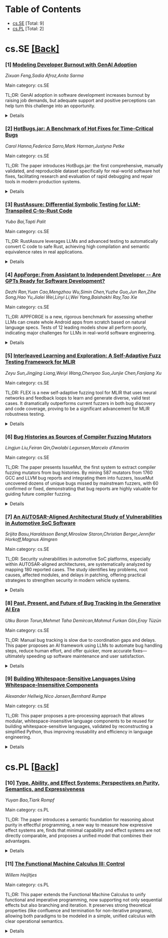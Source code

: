<div id=toc></div>

# Table of Contents

- [cs.SE](#cs.SE) [Total: 9]
- [cs.PL](#cs.PL) [Total: 2]


<div id='cs.SE'></div>

# cs.SE [[Back]](#toc)

### [1] [Modeling Developer Burnout with GenAI Adoption](https://arxiv.org/abs/2510.07435)
*Zixuan Feng,Sadia Afroz,Anita Sarma*

Main category: cs.SE

TL;DR: GenAI adoption in software development increases burnout by raising job demands, but adequate support and positive perceptions can help turn this challenge into an opportunity.


<details>
  <summary>Details</summary>
Motivation: Generative AI is transforming software development workflows, but concerns have arisen about its impact on developer well-being, particularly burnout. The paper seeks to understand the relationship between GenAI adoption and burnout.

Method: The study uses the Job Demands–Resources (JD–R) model and employs a concurrent embedded mixed-methods research design. It combines quantitative (survey of 442 developers, PLS-SEM, and regression analysis) and qualitative (open-ended responses) evidence.

Result: The adoption of GenAI increases burnout among developers mainly by raising job demands. However, sufficient job resources and positive attitudes towards GenAI can mitigate these negative effects and help reframe adoption as beneficial.

Conclusion: While GenAI can lead to increased burnout due to heightened job demands, organizations and individuals can reduce its negative impact by enhancing job resources and fostering positive perceptions of GenAI adoption.

Abstract: Generative AI (GenAI) is rapidly reshaping software development workflows.
While prior studies emphasize productivity gains, the adoption of GenAI also
introduces new pressures that may harm developers' well-being. In this paper,
we investigate the relationship between the adoption of GenAI and developers'
burnout. We utilized the Job Demands--Resources (JD--R) model as the analytic
lens in our empirical study. We employed a concurrent embedded mixed-methods
research design, integrating quantitative and qualitative evidence. We first
surveyed 442 developers across diverse organizations, roles, and levels of
experience. We then employed Partial Least Squares--Structural Equation
Modeling (PLS-SEM) and regression to model the relationships among job demands,
job resources, and burnout, complemented by a qualitative analysis of
open-ended responses to contextualize the quantitative findings. Our results
show that GenAI adoption heightens burnout by increasing job demands, while job
resources and positive perceptions of GenAI mitigate these effects, reframing
adoption as an opportunity.

</details>


### [2] [HotBugs.jar: A Benchmark of Hot Fixes for Time-Critical Bugs](https://arxiv.org/abs/2510.07529)
*Carol Hanna,Federica Sarro,Mark Harman,Justyna Petke*

Main category: cs.SE

TL;DR: The paper introduces HotBugs.jar: the first comprehensive, manually validated, and reproducible dataset specifically for real-world software hot fixes, facilitating research and evaluation of rapid debugging and repair tools in modern production systems.


<details>
  <summary>Details</summary>
Motivation: Hot fixes are crucial for addressing urgent, high-priority issues in production systems, yet there has been no dedicated evaluation benchmark or dataset specifically for hot fixes in software engineering research. The lack of such resources hinders the development and assessment of debugging and automated repair tools in these scenarios.

Method: The authors mined 10 active Apache projects, analyzing over 190,000 commits and 150,000 issue reports. They systematically filtered and manually evaluated software patches based on specific hot-fix criteria, using Jira issue data. Independent reviewers validated the patches. The confirmed hot fixes were then packaged in a reproducible format—including buggy and fixed code, test suites, and extensive metadata—based on the Bugs.jar framework.

Result: From the data mining and manual validation process, 746 candidate hot fixes were identified, and 679 were confirmed as genuine. Out of these, 110 are reproducible with available test suites. The dataset, called HotBugs.jar, contains both the 110 reproducible and all 679 validated hot fixes, with comprehensive metadata to assist future research. The dataset has already seen adoption in a major conference challenge track.

Conclusion: HotBugs.jar is the first rigorous, reproducible, and metadata-rich benchmark dedicated to hot fixes in software, filling a critical gap in the research community. It enables systematic evaluation of tools targeting urgent production fixes, fostering advancement in automated repair and resilience of software systems.

Abstract: Hot fixes are urgent, unplanned changes deployed to production systems to
address time-critical issues. Despite their importance, no existing evaluation
benchmark focuses specifically on hot fixes. We present HotBugs$.$jar, the
first dataset dedicated to real-world hot fixes. From an initial mining of 10
active Apache projects totaling over 190K commits and 150K issue reports, we
identified 746 software patches that met our hot-fix criteria. After manual
evaluation, 679 were confirmed as genuine hot fixes, of which 110 are
reproducible using a test suite. Building upon the Bugs$.$jar framework,
HotBugs$.$jar integrates these 110 reproducible cases and makes available all
679 manually validated hot fixes, each enriched with comprehensive metadata to
support future research. Each hot fix was systematically identified using Jira
issue data, validated by independent reviewers, and packaged in a reproducible
format with buggy and fixed versions, test suites, and metadata. HotBugs$.$jar
has already been adopted as the official challenge dataset for the Search-Based
Software Engineering (SBSE) Conference Challenge Track, demonstrating its
immediate impact. This benchmark enables the study and evaluation of tools for
rapid debugging, automated repair, and production-grade resilience in modern
software systems to drive research in this essential area forward.

</details>


### [3] [RustAssure: Differential Symbolic Testing for LLM-Transpiled C-to-Rust Code](https://arxiv.org/abs/2510.07604)
*Yubo Bai,Tapti Palit*

Main category: cs.SE

TL;DR: RustAssure leverages LLMs and advanced testing to automatically convert C code to safe Rust, achieving high compilation and semantic equivalence rates in real applications.


<details>
  <summary>Details</summary>
Motivation: Rust is recognized for its memory safety, which is vital for software security. Many legacy codebases are written in memory-unsafe languages such as C. Efficiently and safely migrating these codebases to Rust is a significant challenge, requiring automation to harness Rust's benefits at scale.

Method: RustAssure uses Large Language Models (LLMs) for automatic transpilation of C code to Rust, applying prompt engineering to guide the LLM toward generating idiomatic and safe Rust code. To ensure correctness beyond what basic tests provide, it employs differential symbolic testing to compare the semantic equivalence of the input C code and the generated Rust code.

Result: RustAssure was tested on five real-world applications and libraries. It successfully generated compilable Rust functions from 89.8% of C functions. Out of these, 69.9% of the functions produced symbolically identical return values when comparing the original C function with its Rust counterpart.

Conclusion: RustAssure demonstrates the potential of LLMs in automating the migration from C to Rust, generating mostly correct and safe Rust code while identifying the limitations and areas where semantics may diverge, thus enhancing software security through systematic translation and verification.

Abstract: Rust is a memory-safe programming language that significantly improves
software security. Existing codebases written in unsafe memory languages, such
as C, must first be transpiled to Rust to take advantage of Rust's improved
safety guarantees. RustAssure presents a system that uses Large Language Models
(LLMs) to automatically transpile existing C codebases to Rust. RustAssure uses
prompt engineering techniques to maximize the chances of the LLM generating
idiomatic and safe Rust code. Moreover, because LLMs often generate code with
subtle bugs that can be missed under traditional unit or fuzz testing,
RustAssure performs differential symbolic testing to establish the semantic
similarity between the original C and LLM-transpiled Rust code. We evaluated
RustAssure with five real-world applications and libraries, and showed that our
system is able to generate compilable Rust functions for 89.8% of all C
functions, of which 69.9% produced equivalent symbolic return values for both
the C and Rust functions.

</details>


### [4] [AppForge: From Assistant to Independent Developer -- Are GPTs Ready for Software Development?](https://arxiv.org/abs/2510.07740)
*Dezhi Ran,Yuan Cao,Mengzhou Wu,Simin Chen,Yuzhe Guo,Jun Ren,Zihe Song,Hao Yu,Jialei Wei,Linyi Li,Wei Yang,Baishakhi Ray,Tao Xie*

Main category: cs.SE

TL;DR: APPFORGE is a new, rigorous benchmark for assessing whether LLMs can create whole Android apps from scratch based on natural language specs. Tests of 12 leading models show all perform poorly, indicating major challenges for LLMs in real-world software engineering.


<details>
  <summary>Details</summary>
Motivation: While large language models have excelled at function-level code generation, real-world software engineering tasks require reasoning and coordination at the application level. There is currently no suitable benchmark to evaluate whether LLMs can create full software systems from scratch.

Method: The authors introduce APPFORGE, a benchmark composed of 101 software development problems based on real-world Android applications. They use a multi-agent system to extract functionalities from documentation and generate tests for validating implementations. Manual expert vetting ensures the quality of the benchmark, which includes automated evaluation to make assessments reproducible and scalable.

Result: All 12 LLMs tested, including top models such as GPT-5, performed poorly, with the highest rate of correct full application implementation at only 18.8%. This reveals significant limitations in current LLMs' abilities to handle complex, multi-component software engineering tasks.

Conclusion: Current large language models are far from sufficient in generating robust, functionally correct, real-world software applications, particularly when complex component interaction, state management, and lifecycle control are required. APPFORGE provides a rigorous benchmark for evaluating and improving LLMs on these holistic software engineering challenges.

Abstract: Large language models (LLMs) have demonstrated remarkable capability in
function-level code generation tasks. Unlike isolated functions, real-world
applications demand reasoning over the entire software system: developers must
orchestrate how different components interact, maintain consistency across
states over time, and ensure the application behaves correctly within the
lifecycle and framework constraints. Yet, no existing benchmark adequately
evaluates whether LLMs can bridge this gap and construct entire software
systems from scratch. To address this gap, we propose APPFORGE, a benchmark
consisting of 101 software development problems drawn from real-world Android
apps. Given a natural language specification detailing the app functionality, a
language model is tasked with implementing the functionality into an Android
app from scratch. Developing an Android app from scratch requires understanding
and coordinating app states, lifecycle management, and asynchronous operations,
calling for LLMs to generate context-aware, robust, and maintainable code. To
construct APPFORGE, we design a multi-agent system to automatically summarize
the main functionalities from app documents and navigate the app to synthesize
test cases validating the functional correctness of app implementation.
Following rigorous manual verification by Android development experts, APPFORGE
incorporates the test cases within an automated evaluation framework that
enables reproducible assessment without human intervention, making it easily
adoptable for future research. Our evaluation on 12 flagship LLMs show that all
evaluated models achieve low effectiveness, with the best-performing model
(GPT-5) developing only 18.8% functionally correct applications, highlighting
fundamental limitations in current models' ability to handle complex,
multi-component software engineering challenges.

</details>


### [5] [Interleaved Learning and Exploration: A Self-Adaptive Fuzz Testing Framework for MLIR](https://arxiv.org/abs/2510.07815)
*Zeyu Sun,Jingjing Liang,Weiyi Wang,Chenyao Suo,Junjie Chen,Fanjiang Xu*

Main category: cs.SE

TL;DR: FLEX is a new self-adaptive fuzzing tool for MLIR that uses neural networks and feedback loops to learn and generate diverse, valid test cases. It dramatically outperforms current fuzzers in both bug discovery and code coverage, proving to be a significant advancement for MLIR robustness testing.


<details>
  <summary>Details</summary>
Motivation: Ensuring the correctness and robustness of MLIR, a foundational technology for compiler frameworks, is challenging due to the limitations of existing fuzzing approaches that fail to effectively generate diverse and semantically valid test cases.

Method: The authors introduce FLEX, a self-adaptive fuzzing framework that uses neural networks for program generation, a perturbed sampling strategy for diversity, and a feedback-driven augmentation loop to iteratively refine its model based on collected test cases.

Result: FLEX outperforms four state-of-the-art fuzzers on the upstream MLIR compiler, discovering 80 previously unknown bugs in a 30-day campaign and 53 bugs in 24-hour fixed-revision tests (over 3.5 times more than the best baseline), and achieving 28.2% code coverage, 42% higher than the next-best tool. Ablation studies highlight the importance of perturbed generation and diversity augmentation.

Conclusion: FLEX effectively addresses the shortcomings of traditional MLIR fuzzing by autonomously generating high-quality, diverse, and valid test cases, leading to superior bug discovery and code coverage.

Abstract: MLIR (Multi-Level Intermediate Representation) has rapidly become a
foundational technology for modern compiler frameworks, enabling extensibility
across diverse domains. However, ensuring the correctness and robustness of
MLIR itself remains challenging. Existing fuzzing approaches-based on manually
crafted templates or rule-based mutations-struggle to generate sufficiently
diverse and semantically valid test cases, making it difficult to expose subtle
or deep-seated bugs within MLIR's complex and evolving code space. In this
paper, we present FLEX, a novel self-adaptive fuzzing framework for MLIR. FLEX
leverages neural networks for program generation, a perturbed sampling strategy
to encourage diversity, and a feedback-driven augmentation loop that
iteratively improves its model using both crashing and non-crashing test cases.
Starting from a limited seed corpus, FLEX progressively learns valid syntax and
semantics and autonomously produces high-quality test inputs. We evaluate FLEX
on the upstream MLIR compiler against four state-of-the-art fuzzers. In a
30-day campaign, FLEX discovers 80 previously unknown bugs-including multiple
new root causes and parser bugs-while in 24-hour fixed-revision comparisons, it
detects 53 bugs (over 3.5x as many as the best baseline) and achieves 28.2%
code coverage, outperforming the next-best tool by 42%. Ablation studies
further confirm the critical role of both perturbed generation and diversity
augmentation in FLEX's effectiveness.

</details>


### [6] [Bug Histories as Sources of Compiler Fuzzing Mutators](https://arxiv.org/abs/2510.07834)
*Lingjun Liu,Feiran Qin,Owolabi Legunsen,Marcelo d'Amorim*

Main category: cs.SE

TL;DR: The paper presents IssueMut, the first system to extract compiler fuzzing mutators from bug histories. By mining 587 mutators from 1760 GCC and LLVM bug reports and integrating them into fuzzers, IssueMut uncovered dozens of unique bugs missed by mainstream fuzzers, with 60 confirmed or fixed, demonstrating that bug reports are highly valuable for guiding future compiler fuzzing.


<details>
  <summary>Details</summary>
Motivation: Compiler bugs can cause serious issues in infrastructure, and finding these bugs is vital. While mutational fuzzers help by generating varied inputs, their effectiveness is limited by the sophistication of their mutators. Previous research hasn't exploited compiler bug histories as a source for new mutators.

Method: The authors propose IssueMut, an automated approach to mine mutators directly from compiler bug reports. These mutators are then integrated into existing mutational fuzzers. They extracted 587 mutators from 1760 bug reports for both GCC and LLVM compilers and tested them by running IssueMut-enhanced fuzzers on seed test corpora.

Result: IssueMut-derived mutators were able to find 28 new bugs in GCC and 37 in LLVM that were missed by state-of-the-art fuzzers. 60 of these bugs were confirmed or fixed, demonstrating the value of mining bug reports for mutators.

Conclusion: Bug histories are a rich and largely untapped source of knowledge for improving compiler fuzzers. The automatic mining of mutators from bug reports significantly enhances bug-finding capabilities, as validated by the discovery and confirmation of new bugs.

Abstract: Bugs in compilers, which are critical infrastructure today, can have outsized
negative impacts. Mutational fuzzers aid compiler bug detection by
systematically mutating compiler inputs, i.e., programs. Their effectiveness
depends on the quality of the mutators used. Yet, no prior work used compiler
bug histories as a source of mutators. We propose IssueMut, the first approach
for extracting compiler fuzzing mutators from bug histories. Our insight is
that bug reports contain hints about program elements that induced compiler
bugs; they can guide fuzzers towards similar bugs. IssueMut uses an automated
method to mine mutators from bug reports and retrofit such mutators into
existing mutational compiler fuzzers. Using IssueMut, we mine 587 mutators from
1760 GCC and LLVM bug reports. Then, we run IssueMut on these compilers, with
all their test inputs as seed corpora. We find that "bug history" mutators are
effective: they find new bugs that a state-of-the-art mutational compiler
fuzzer misses-28 in GCC and 37 in LLVM. Of these, 60 were confirmed or fixed,
validating our idea that bug histories have rich information that compiler
fuzzers should leverage.

</details>


### [7] [An AUTOSAR-Aligned Architectural Study of Vulnerabilities in Automotive SoC Software](https://arxiv.org/abs/2510.07941)
*Srijita Basu,Haraldsson Bengt,Miroslaw Staron,Christian Berger,Jennifer Horkoff,Magnus Almgren*

Main category: cs.SE

TL;DR: Security vulnerabilities in automotive SoC platforms, especially within AUTOSAR-aligned architectures, are systematically analyzed by mapping 180 reported cases. The study identifies key problems, root causes, affected modules, and delays in patching, offering practical strategies to strengthen security in modern vehicle systems.


<details>
  <summary>Details</summary>
Motivation: The increasing complexity and integration of Cooperative, Connected and Automated Mobility (CCAM) systems based on System-on-Chip (SoC) architectures in the automotive sector has led to rising security concerns, especially given recent vulnerabilities and lack of systematic analysis within AUTOSAR-aligned designs.

Method: The study systematically analyzes 180 publicly reported SoC vulnerabilities in automotive contexts, mapping each to a representative AUTOSAR-aligned SoC software architecture. The analysis involves identifying root causes, affected modules, and examining patch/mitigation delays across different CWE categories and architecture layers.

Result: The authors identify 16 root causes and 56 affected software modules, revealing dominant vulnerability patterns and problematic modules with extended patch delays. They also uncover trends in mitigation timelines by mapping issues to architectural and CWE categories.

Conclusion: This paper provides actionable recommendations for improving detection, prioritization, and localization of vulnerabilities in SoC-based automotive platforms. The insights help guide developers and integrators towards more robust security practices in CCAM-focused CPS.

Abstract: Cooperative, Connected and Automated Mobility (CCAM) are complex
cyber-physical systems (CPS) that integrate computation, communication, and
control in safety-critical environments. At their core, System-on-Chip (SoC)
platforms consolidate processing units, communication interfaces, AI
accelerators, and security modules into a single chip. AUTOSAR (AUTomotive Open
System ARchitecture) standard was developed in the automotive domain to better
manage this complexity, defining layered software structures and interfaces to
facilitate reuse of HW/SW components. However, in practice, this integrated SoC
software architecture still poses security challenges, particularly in
real-time, safety-critical environments. Recent reports highlight a surge in
SoC-related vulnerabilities, yet systematic analysis of their root causes and
impact within AUTOSAR-aligned architectures is lacking. This study fills that
gap by analyzing 180 publicly reported automotive SoC vulnerabilities, mapped
to a representative SoC software architecture model that is aligned with
AUTOSAR principles for layered abstraction and service orientation. We identify
16 root causes and 56 affected software modules, and examine mitigation delays
across Common Weakness Enumeration (CWE) categories and architectural layers.
We uncover dominant vulnerability patterns and critical modules with prolonged
patch delays, and provide actionable insights for securing automotive CPS
platforms, including guides for improved detection, prioritization, and
localization strategies for SoC software architectures in SoC-based vehicle
platforms.

</details>


### [8] [Past, Present, and Future of Bug Tracking in the Generative AI Era](https://arxiv.org/abs/2510.08005)
*Utku Boran Torun,Mehmet Taha Demircan,Mahmut Furkan Gön,Eray Tüzün*

Main category: cs.SE

TL;DR: Manual bug tracking is slow due to coordination gaps and delays. This paper proposes an AI framework using LLMs to automate bug handling steps, reduce human effort, and offer quicker, more accurate fixes—ultimately speeding up software maintenance and user satisfaction.


<details>
  <summary>Details</summary>
Motivation: Bug tracking systems are currently slow and inefficient due to heavy reliance on manual processes and poor communication between users and technical teams, leading to delays and frustration.

Method: The paper proposes an AI-powered bug tracking framework that integrates large language model-driven automation into existing tools. The framework enables users to report issues in natural language and uses AI to refine, reproduce, classify, and triage bugs. LLMs help generate candidate patches, with human oversight to ensure correctness.

Result: The framework streamlines bug reporting, reduces human overhead, automates each phase from reporting to patch generation, accelerates response times, and improves collaboration between end users and developers.

Conclusion: Integrating intelligent automation into bug tracking systems significantly improves efficiency, reduces delays, enhances collaboration, and leads to a more user-centric and robust software maintenance process.

Abstract: Traditional bug tracking systems rely heavily on manual reporting,
reproduction, triaging, and resolution, each carried out by different
stakeholders such as end users, customer support, developers, and testers. This
division of responsibilities requires significant coordination and widens the
communication gap between non-technical users and technical teams, slowing the
process from bug discovery to resolution. Moreover, current systems are highly
asynchronous; users often wait hours or days for a first response, delaying
fixes and contributing to frustration. This paper examines the evolution of bug
tracking, from early paper-based reporting to today's web-based and SaaS
platforms. Building on this trajectory, we propose an AI-powered bug tracking
framework that augments existing tools with intelligent, large language model
(LLM)-driven automation. Our framework addresses two main challenges: reducing
time-to-fix and minimizing human overhead. Users report issues in natural
language, while AI agents refine reports, attempt reproduction, and request
missing details. Reports are then classified, invalid ones resolved through
no-code fixes, and valid ones localized and assigned to developers. LLMs also
generate candidate patches, with human oversight ensuring correctness. By
integrating automation into each phase, our framework accelerates response
times, improves collaboration, and strengthens software maintenance practices
for a more efficient, user-centric future.

</details>


### [9] [Building Whitespace-Sensitive Languages Using Whitespace-Insensitive Components](https://arxiv.org/abs/2510.08200)
*Alexander Hellwig,Nico Jansen,Bernhard Rumpe*

Main category: cs.SE

TL;DR: This paper proposes a pre-processing approach that allows modular, whitespace-insensitive language components to be reused for building whitespace-sensitive languages, validated by reconstructing a simplified Python, thus improving reusability and efficiency in language engineering.


<details>
  <summary>Details</summary>
Motivation: There is a growing need for reusability in Software Language Engineering through composable modular language components. However, this is hindered by difficulties in integrating whitespace-sensitive and whitespace-insensitive languages, which limits the reuse of libraries and necessitates developing whitespace-sensitive languages from scratch.

Method: The paper proposes a technique that involves pre-processing language artifacts before parsing, allowing modular, whitespace-insensitive language modules to be used in constructing whitespace-sensitive languages.

Result: The approach was evaluated by reconstructing a simplified version of Python, demonstrating increased reusability of existing language components.

Conclusion: The presented technique can bridge the gap between whitespace-sensitive and -insensitive language modules, thus improving reusability, reducing development time, and enhancing the quality of software languages.

Abstract: In Software Language Engineering, there is a trend towards reusability by
composing modular language components. However, this reusability is severely
inhibited by a gap in integrating whitespace-sensitive and
whitespace-insensitive languages. There is currently no consistent procedure
for seamlessly reusing such language components in both cases, such that
libraries often cannot be reused, and whitespacesensitive languages are
developed from scratch. This paper presents a technique for using modular,
whitespaceinsensitive language modules to construct whitespace sensitive
languages by pre-processing language artifacts before parsing. The approach is
evaluated by reconstructing a simplified version of the programming language
Python. Our solution aims to increase the reusability of existing language
components to reduce development time and increase the overall quality of
software languages.

</details>


<div id='cs.PL'></div>

# cs.PL [[Back]](#toc)

### [10] [Type, Ability, and Effect Systems: Perspectives on Purity, Semantics, and Expressiveness](https://arxiv.org/abs/2510.07582)
*Yuyan Bao,Tiark Rompf*

Main category: cs.PL

TL;DR: The paper introduces a semantic foundation for reasoning about purity in effectful programming, a new way to measure how expressive effect systems are, finds that minimal capability and effect systems are not directly comparable, and proposes a unified model that combines their advantages.


<details>
  <summary>Details</summary>
Motivation: Programming paradigms strive to clearly distinguish pure computation from effectful interactions, but existing mechanisms (monads, type-and-effect systems, capabilities) have trade-offs between precision and usability. This creates a need for more precise assessment tools for such systems.

Method: The paper first introduces a semantic, system-agnostic definition of purity based on contextual equivalence. It then develops a new criterion for expressiveness (degree of completeness) and applies it to minimal effect and capability systems, comparing their ability to classify pure terms. The authors also present a unification combining type, ability, and effect systems, supported by a formal logical relation for reasoning about purity.

Result: Minimal effect and capability systems are shown to be incomparable in expressiveness; neither is strictly more powerful. The proposed unified system provides a framework that combines the strengths and avoids the weaknesses of traditional approaches. Logical relations are introduced to enable rigorous proofs of purity and related properties across systems.

Conclusion: A new semantic foundation and evaluation metric for purity and expressiveness allow better analysis of effect systems and capabilities. The authors' synthesis offers a robust model benefiting from the best aspects of types, abilities, and effects, facilitating practical and precise reasoning about program purity.

Abstract: Programming benefits from a clear separation between pure, mathematical
computation and impure, effectful interaction with the world. Existing
approaches to enforce this separation include monads, type-and-effect systems,
and capability systems. All share a tension between precision and usability,
and each one has non-obvious strengths and weaknesses.
  This paper aims to raise the bar in assessing such systems. First, we propose
a semantic definition of purity, inspired by contextual equivalence, as a
baseline independent of any specific typing discipline. Second, we propose that
expressiveness should be measured by the degree of completeness, i.e., how many
semantically pure terms can be typed as pure. Using this measure, we focus on
minimal meaningful effect and capability systems and show that they are
incomparable, i.e., neither subsumes the other in terms of expressiveness.
  Based on this result, we propose a synthesis and show that type, ability, and
effect systems combine their respective strengths while avoiding their
weaknesses. As part of our formal model, we provide a logical relation to
facilitate proofs of purity and other properties for a variety of effect typing
disciplines.

</details>


### [11] [The Functional Machine Calculus III: Control](https://arxiv.org/abs/2510.07851)
*Willem Heijltjes*

Main category: cs.PL

TL;DR: This paper extends the Functional Machine Calculus to unify functional and imperative programming, now supporting not only sequential effects but also branching and iteration. It preserves strong theoretical properties (like confluence and termination for non-iterative programs), allowing both paradigms to be modeled in a simple, unified calculus with clear operational semantics.


<details>
  <summary>Details</summary>
Motivation: There is a longstanding divide between imperative and functional programming paradigms. Existing models generally preserve the strengths of one paradigm while struggling to represent the constructs of the other cleanly. This work seeks to bridge that gap, unifying imperative and functional features in a single, coherent calculus, while maintaining desirable properties like typed termination and confluence.

Method: The paper extends the Functional Machine Calculus, which originally brought together a variety of computational effects and evaluation strategies within an extended lambda-calculus framework. The new work pushes the model further, enlarging its semantic machinery (adding multiple operand stacks, a continuation stack, and operational semantics inspired by the Krivine machine) to faithfully model branching and looping constructs typical of imperative languages.

Result: The new calculus successfully embeds a minimal yet complete imperative language (supporting conditionals, loops, exception handling, constants, and algebraic data types) into the extended framework. It preserves important meta-theoretical properties such as confluent reduction and type-based guarantees of machine termination and strong normalization (except in the presence of iteration).

Conclusion: The extended Functional Machine Calculus offers a unified and operationally intuitive framework that encompasses both functional and imperative paradigms. It supports simple types, a confluent reduction semantics, and faithfully models both sequential and branching/looping effects, paving the way for a more seamless integration of these traditions in programming language theory.

Abstract: The Functional Machine Calculus (Heijltjes 2022) is a new approach to
unifying the imperative and functional programming paradigms. It extends the
lambda-calculus, preserving the key features of confluent reduction and typed
termination, to embed computational effects, evaluation strategies, and control
flow operations. The first instalment modelled sequential higher-order
computation with global store, input/output, probabilities, and
non-determinism, and embedded both the call-by-name and call-by-value
lambda-calculus, as well as Moggi's computational metalanguage and Levy's
call-by-push-value. The present paper extends the calculus from sequential to
branching and looping control flow. This allows the faithful embedding of a
minimal but complete imperative language, including conditionals, exception
handling, and iteration, as well as constants and algebraic data types.
  The calculus is defined through a simple operational semantics, extending the
(simplified) Krivine machine for the lambda-calculus with multiple operand
stacks to model effects and a continuation stack to model sequential,
branching, and looping computation. It features a confluent reduction relation
and a system of simple types that guarantees termination of the machine and
strong normalization of reduction (in the absence of iteration). These
properties carry over to the embedded imperative language, providing a unified
functional-imperative model of computation that supports simple types, a direct
and intuitive operational semantics, and a confluent reduction semantics.

</details>
